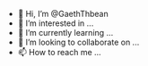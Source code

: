 - 👋 Hi, I’m @GaethThbean
- 👀 I’m interested in ...
- 🌱 I’m currently learning ...
- 💞️ I’m looking to collaborate on ...
- 📫 How to reach me ...

<!---
GaethThbean/GaethThbean is a ✨ special ✨ repository because its `README.md` (this file) appears on your GitHub profile.
You can click the Preview link to take a look at your changes.
--->
